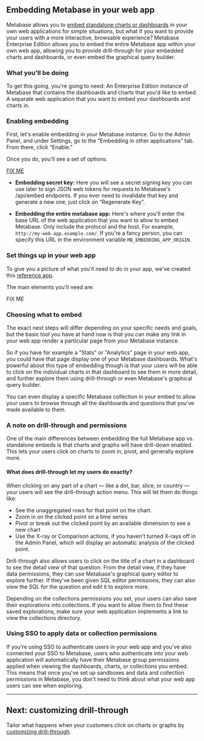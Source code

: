## Embedding Metabase in your web app
Metabase allows you to [embed standalone charts or dashboards](../administration-guide/13-embedding.md) in your own web applications for simple situations, but what if you want to provide your users with a more interactive, browsable experience? Metabase Enterprise Edition allows you to embed the entire Metabase app within your own web app, allowing you to provide drill-through for your embedded charts and dashboards, or even embed the graphical query builder.

### What you'll be doing
To get this going, you're going to need: An Enterprise Edition instance of Metabase that contains the dashboards and charts that you'd like to embed.
A separate web application that you want to embed your dashboards and charts in.

### Enabling embedding
First, let's enable embedding in your Metabase instance. Go to the Admin Panel, and under Settings, go to the “Embedding in other applications” tab. From there, click “Enable.”

Once you do, you'll see a set of options:

[FIX ME](…)

* **Embedding secret key:** Here you will see a secret signing key you can use later to sign JSON web tokens for requests to Metabase's /api/embed endpoints. If you ever need to invalidate that key and generate a new one, just click on “Regenerate Key”.

* **Embedding the entire metabase app:** Here's where you'll enter the base URL of the web application that you want to allow to embed Metabase. Only include the protocol and the host. For example, `http://my-web-app.example.com/`. If you're a fancy person, you can specify this URL in the environment variable `MB_EMBEDDING_APP_ORIGIN`.

### Set things up in your web app
To give you a picture of what you'll need to do in your app, we've created this [reference app](https://github.com/metabase/sso-examples/tree/master/app-embed-example).

The main elements you'll need are:

FIX ME

### Choosing what to embed
The exact next steps will differ depending on your specific needs and goals, but the basic tool you have at hand now is that you can make any link in your web app render a particular page from your Metabase instance.

So if you have for example a "Stats" or "Analytics" page in your web app, you could have that page display one of your Metabase dashboards. What's powerful about this type of embedding though is that your users will be able to click on the individual charts in that dashboard to see them in more detail, and further explore them using drill-through or even Metabase's graphical query builder.

You can even display a specific Metabase collection in your embed to allow your users to browse through all the dashboards and questions that you've made available to them.

### A note on drill-through and permissions
One of the main differences between embedding the full Metabase app vs. standalone embeds is that charts and graphs will have drill-down enabled. This lets your users click on charts to zoom in, pivot, and generally explore more.

#### What does drill-through let my users do exactly?
When clicking on any part of a chart — like a dot, bar, slice, or country — your users will see the drill-through action menu. This will let them do things like:
* See the unaggregated rows for that point on the chart.
* Zoom in on the clicked point on a time series
* Pivot or break out the clicked point by an available dimension to see a new chart
* Use the X-ray or Comparison actions, if you haven't turned X-rays off in the Admin Panel, which will display an automatic analysis of the clicked point.

Drill-through also allows users to click on the title of a chart in a dashboard to see the detail view of that question. From the detail view, if they have data permissions, they can use Metabase's graphical query editor to explore further. If they've been given SQL editor permissions, they can also view the SQL for the question and edit it to explore more.

Depending on the collections permissions you set, your users can also save their explorations into collections. If you want to allow them to find these saved explorations, make sure your web application implements a link to view the collections directory.


### Using SSO to apply data or collection permissions
If you're using SSO to authenticate users in your web app and you've also connected your SSO to Metabase, users who authenticate into your web application will automatically have their Metabase group permissions applied when viewing the dashboards, charts, or collections you embed. This means that once you've set up sandboxes and data and collection permissions in Metabase, you don't need to think about what your web app users can see when exploring.

---

## Next: customizing drill-through
Tailor what happens when your customers click on charts or graphs by [customizing drill-through](customizing-drill-through.md).
